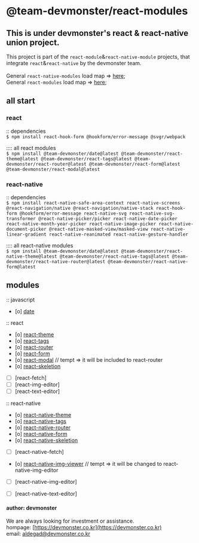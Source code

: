 # @team-devmonster/react-modules

## This is under devmonster's react & react-native union project.

This project is part of the `react-module`&`react-native-module` projects, that integrate `react`&`react-native` by the devmonster team.<br><br>
General `react-native-modules` load map => [here](https://github.com/team-devmonster/react-native-modules);<br>
General `react-modules` load map => [here](https://github.com/team-devmonster/react-modules);


## all start
### react<br>

:: dependencies<br>
`$ npm install react-hook-form @hookform/error-message @svgr/webpack`

:::: all react modules<br>
`$ npm install @team-devmonster/date@latest @team-devmonster/react-theme@latest @team-devmonster/react-tags@latest @team-devmonster/react-router@latest @team-devmonster/react-form@latest @team-devmonster/react-modal@latest`


### react-native<br>

:: dependencies<br>
`$ npm install react-native-safe-area-context react-native-screens @react-navigation/native @react-navigation/native-stack react-hook-form @hookform/error-message react-native-svg react-native-svg-transformer @react-native-picker/picker react-native-date-picker react-native-month-year-picker react-native-image-picker react-native-document-picker @react-native-masked-view/masked-view react-native-linear-gradient react-native-reanimated react-native-gesture-handler`

:::: all react-native modules<br>
`$ npm install @team-devmonster/date@latest @team-devmonster/react-native-theme@latest @team-devmonster/react-native-tags@latest @team-devmonster/react-native-router@latest @team-devmonster/react-native-form@latest`

## modules
:: javascript
- [o] [date](https://www.npmjs.com/package/@team-devmonster/date)

:: react
- [o] [react-theme](https://www.npmjs.com/package/@team-devmonster/react-theme)
- [o] [react-tags](https://www.npmjs.com/package/@team-devmonster/react-tags)
- [o] [react-router](https://www.npmjs.com/package/@team-devmonster/react-router)
- [o] [react-form](https://www.npmjs.com/package/@team-devmonster/react-form)
- [o] [react-modal](https://www.npmjs.com/package/@team-devmonster/react-modal) // tempt => it will be included to react-router
- [o] [react-skeletion](https://www.npmjs.com/package/@team-devmonster/react-modal)
- [ ] [react-fetch]
- [ ] [react-img-editor]
- [ ] [react-text-editor]

:: react-native
- [o] [react-native-theme](https://www.npmjs.com/package/@team-devmonster/react-native-theme)
- [o] [react-native-tags](https://www.npmjs.com/package/@team-devmonster/react-native-tags)
- [o] [react-native-router](https://www.npmjs.com/package/@team-devmonster/react-native-router)
- [o] [react-native-form](https://www.npmjs.com/package/@team-devmonster/react-native-form)
- [o] [react-native-skeletion](https://www.npmjs.com/package/@team-devmonster/react-native-modal)
- [ ] [react-native-fetch]
- [o] [react-native-img-viewer](https://www.npmjs.com/package/@team-devmonster/react-native-img-viewer) // tempt => it will be changed to react-native-img-editor
- [ ] [react-native-img-editor]
- [ ] [react-native-text-editor]


#### author: devmonster 

We are always looking for investment or assistance.<br>
hompage: [https://devmonster.co.kr](https://devmonster.co.kr)<br>
email: [aldegad@devmonster.co.kr](mailto:aldegad@devmonster.co.kr)
